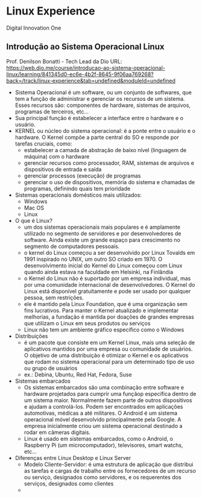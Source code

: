 # Linux Experience

Digital Innovation One

## Introdução ao Sistema Operacional Linux

Prof. Denilson Bonatti - Tech Lead da Dio
URL: https://web.dio.me/course/introducao-ao-sistema-operacional-linux/learning/841345d0-ec6e-4b2f-8645-9f06aa769268?back=/track/linux-experience&tab=undefined&moduleId=undefined

- Sistema Operacional é um software, ou um conjunto de softwares, que tem a função de administrar e gerenciar os recursos de um sistema. Esses recursos são: componentes de hardware, sistemas de arquivos, programas de terceiros, etc...
- Sua principal função é estabelecer a interface entre o hardware e o usuário.
- KERNEL ou núcleo do sistema operacional: é a ponte entre o usuário e o hardware. O Kernel compõe a parte central do SO e responde por tarefas cruciais, como:
  - estabelecer a camada de abstração de baixo nível (linguagem de máquina) com o hardware
  - gerenciar recursos como processador, RAM, sistemas de arquivos e dispositivos de entrada e saída
  - gerenciar processos (execução) de programas
  - gerenciar o uso de dispositivos, memória do sistema e chamadas de programas, definindo quais tem prioridade
- Sistemas operacionais domésticos mais utilizados:
  - Windows
  - Mac OS
  - Linux
- O que é Linux?
  - um dos sistemas operacionais mais populares e é amplamente utilizado no segmento de servidores e por desenvolvedores de software. Ainda existe um grande espaço para crescimento no segmento de computadores pessoais.
  - o kernel do Linux começou a ser desenvolvido por Linux Tovalds em 1991 inspirado no UNIX, um outro SO criado em 1970. O desenvolvimento inicial do Kernel do Linux começou com Linux quando ainda estava na faculdade em Helsinki, na Finlândia
  - o Kernel do Linux não é suportado por um empresa individual, mas por uma comunidade internacional de desenvolvedores. O Kernel do Linux está disponível gratuitamente e pode ser usado por qualquer pessoa, sem restrições.
  - ele é mantido pela Linux Foundation, que é uma organização sem fins lucrativos. Para manter o Kernel atualizado e implementar melhorias, a fundação é mantida por doações de grandes empresas que utilizam o Linux em seus produtos ou serviços
  - Linux não tem um ambiente gráfico específico como o Windows
- Distribuições
  - é um pacote que consiste em um Kernel Linux, mais uma seleção de aplicativos mantidos por uma empresa ou comunidade de usuários. O objetivo de uma distribuição é otimizar o Kernel e os aplicativos que rodam no sistema operacional para um determinado tipo de uso ou grupo de usuários
  - ex.: Debina, Ubuntu, Red Hat, Fedora, Suse
- Sistemas embarcados
  - Os sistemas embarcados são uma combinação entre software e hardware projetados para cumprir uma funçãop específica dentro de um sistema maior. Normalmente fazem parte de outros dispositivos e ajudam a controlá-los. Podem ser encontrados em aplicações automotivas, médicas a até militares. O Android é um sistema operacional móvel desenvolvido principalmente pela Google. A empresa inicialmente criou um sistema operacional destinado a rodar em câmeras digitais.
  - Linux é usado em sistemas embarcados, como o Android, o Raspberry Pi (um microcomputador), televisores, smart watchs, etc...
- Diferenças entre Linux Desktop e Linux Server
  - Modelo Cliente-Servidor: é uma estrutura de aplicação que distribui as tarefas e cargas de trabalho entre os fornecedores de um recurso ou serviço, designados como servidores, e os requerentes dos serviços, designados como clientes
  - 